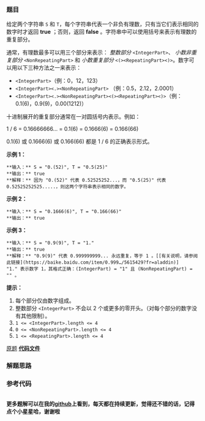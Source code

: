 ### 题目
给定两个字符串 `S` 和 `T`，每个字符串代表一个非负有理数，只有当它们表示相同的数字时才返回 **true** ；否则，返回 **false**
。字符串中可以使用括号来表示有理数的重复部分。

通常，有理数最多可以用三个部分来表示： _整数部分_  `<IntegerPart>`、 _小数非重复部分_  `<NonRepeatingPart>` 和
_小数重复部分_  `<(><RepeatingPart><)>`。数字可以用以下三种方法之一来表示：

  * `<IntegerPart>`（例：0，12，123）
  * `<IntegerPart><.><NonRepeatingPart>` （例：0.5，2.12，2.0001）
  * `<IntegerPart><.><NonRepeatingPart><(><RepeatingPart><)>`（例：0.1(6)，0.9(9)，0.00(1212)）

十进制展开的重复部分通常在一对圆括号内表示。例如：

1 / 6 = 0.16666666... = 0.1(6) = 0.1666(6) = 0.166(66)

0.1(6) 或 0.1666(6) 或 0.166(66) 都是 1 / 6 的正确表示形式。



**示例 1：**

    
    
    **输入：** S = "0.(52)", T = "0.5(25)"
    **输出：** true
    **解释：** 因为 "0.(52)" 代表 0.52525252...，而 "0.5(25)" 代表 0.52525252525.....，则这两个字符串表示相同的数字。
    

**示例 2：**

    
    
    **输入：** S = "0.1666(6)", T = "0.166(66)"
    **输出：** true
    

**示例 3：**

    
    
    **输入：** S = "0.9(9)", T = "1."
    **输出：** true
    **解释：** "0.9(9)" 代表 0.999999999... 永远重复，等于 1 。[[有关说明，请参阅此链接](https://baike.baidu.com/item/0.999…/5615429?fr=aladdin)]
    "1." 表示数字 1，其格式正确：(IntegerPart) = "1" 且 (NonRepeatingPart) = "" 。



**提示：**

  1. 每个部分仅由数字组成。
  2. 整数部分 `<IntegerPart>` 不会以 2 个或更多的零开头。（对每个部分的数字没有其他限制）。
  3. `1 <= <IntegerPart>.length <= 4 `
  4. `0 <= <NonRepeatingPart>.length <= 4 `
  5. `1 <= <RepeatingPart>.length <= 4 `

[原题](https://leetcode-cn.com/problems/equal-rational-numbers/)    **[代码文件]()**


### 解题思路




### 参考代码

```go


```




**更多题解可以在我的[github](https://github.com/LZH139/leetcode_Go)上看到，每天都在持续更新，觉得还不错的话，记得点个小星星哈，谢谢啦**
